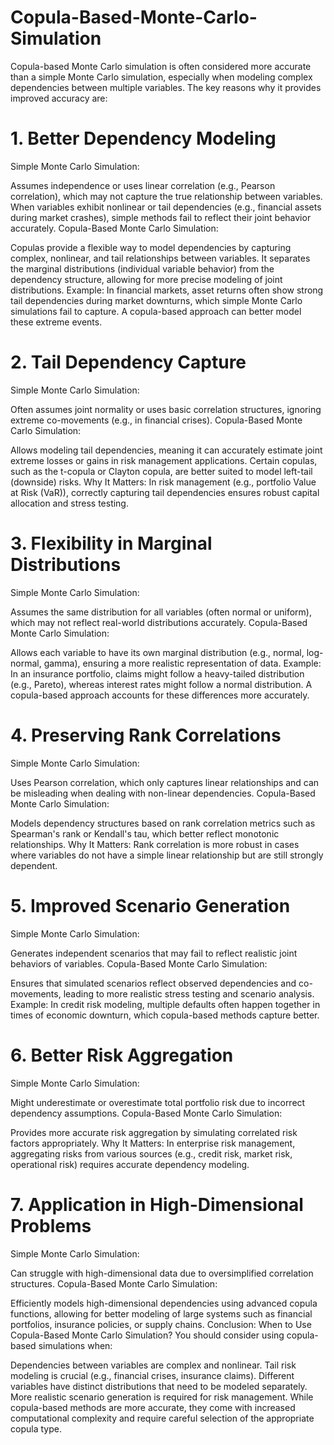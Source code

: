 # Copula-Based-Monte-Carlo-Simulation

Copula-based Monte Carlo simulation is often considered more accurate than a simple Monte Carlo simulation, especially when modeling complex dependencies between multiple variables. The key reasons why it provides improved accuracy are:

# 1. Better Dependency Modeling
Simple Monte Carlo Simulation:

Assumes independence or uses linear correlation (e.g., Pearson correlation), which may not capture the true relationship between variables.
When variables exhibit nonlinear or tail dependencies (e.g., financial assets during market crashes), simple methods fail to reflect their joint behavior accurately.
Copula-Based Monte Carlo Simulation:

Copulas provide a flexible way to model dependencies by capturing complex, nonlinear, and tail relationships between variables.
It separates the marginal distributions (individual variable behavior) from the dependency structure, allowing for more precise modeling of joint distributions.
Example:
In financial markets, asset returns often show strong tail dependencies during market downturns, which simple Monte Carlo simulations fail to capture. A copula-based approach can better model these extreme events.

# 2. Tail Dependency Capture
Simple Monte Carlo Simulation:

Often assumes joint normality or uses basic correlation structures, ignoring extreme co-movements (e.g., in financial crises).
Copula-Based Monte Carlo Simulation:

Allows modeling tail dependencies, meaning it can accurately estimate joint extreme losses or gains in risk management applications.
Certain copulas, such as the t-copula or Clayton copula, are better suited to model left-tail (downside) risks.
Why It Matters:
In risk management (e.g., portfolio Value at Risk (VaR)), correctly capturing tail dependencies ensures robust capital allocation and stress testing.

# 3. Flexibility in Marginal Distributions
Simple Monte Carlo Simulation:

Assumes the same distribution for all variables (often normal or uniform), which may not reflect real-world distributions accurately.
Copula-Based Monte Carlo Simulation:

Allows each variable to have its own marginal distribution (e.g., normal, log-normal, gamma), ensuring a more realistic representation of data.
Example:
In an insurance portfolio, claims might follow a heavy-tailed distribution (e.g., Pareto), whereas interest rates might follow a normal distribution. A copula-based approach accounts for these differences more accurately.

# 4. Preserving Rank Correlations
Simple Monte Carlo Simulation:

Uses Pearson correlation, which only captures linear relationships and can be misleading when dealing with non-linear dependencies.
Copula-Based Monte Carlo Simulation:

Models dependency structures based on rank correlation metrics such as Spearman's rank or Kendall's tau, which better reflect monotonic relationships.
Why It Matters:
Rank correlation is more robust in cases where variables do not have a simple linear relationship but are still strongly dependent.

# 5. Improved Scenario Generation
Simple Monte Carlo Simulation:

Generates independent scenarios that may fail to reflect realistic joint behaviors of variables.
Copula-Based Monte Carlo Simulation:

Ensures that simulated scenarios reflect observed dependencies and co-movements, leading to more realistic stress testing and scenario analysis.
Example:
In credit risk modeling, multiple defaults often happen together in times of economic downturn, which copula-based methods capture better.

# 6. Better Risk Aggregation
Simple Monte Carlo Simulation:

Might underestimate or overestimate total portfolio risk due to incorrect dependency assumptions.
Copula-Based Monte Carlo Simulation:

Provides more accurate risk aggregation by simulating correlated risk factors appropriately.
Why It Matters:
In enterprise risk management, aggregating risks from various sources (e.g., credit risk, market risk, operational risk) requires accurate dependency modeling.

# 7. Application in High-Dimensional Problems
Simple Monte Carlo Simulation:

Can struggle with high-dimensional data due to oversimplified correlation structures.
Copula-Based Monte Carlo Simulation:

Efficiently models high-dimensional dependencies using advanced copula functions, allowing for better modeling of large systems such as financial portfolios, insurance policies, or supply chains.
Conclusion: When to Use Copula-Based Monte Carlo Simulation?
You should consider using copula-based simulations when:

Dependencies between variables are complex and nonlinear.
Tail risk modeling is crucial (e.g., financial crises, insurance claims).
Different variables have distinct distributions that need to be modeled separately.
More realistic scenario generation is required for risk management.
While copula-based methods are more accurate, they come with increased computational complexity and require careful selection of the appropriate copula type.
